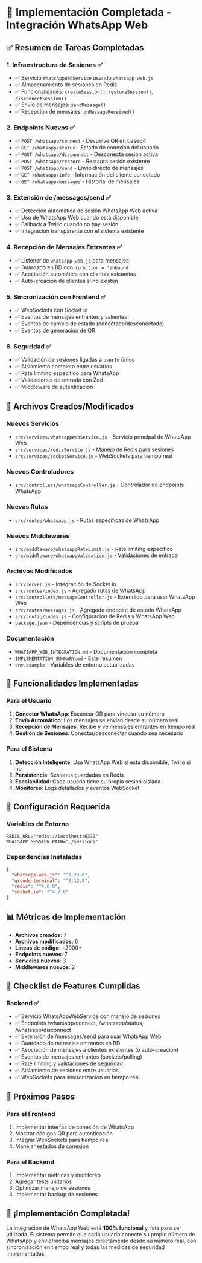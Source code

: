 # 🎉 Implementación Completada - Integración WhatsApp Web

## ✅ Resumen de Tareas Completadas

### 1. **Infraestructura de Sesiones** ✅
- ✅ Servicio `WhatsAppWebService` usando `whatsapp-web.js`
- ✅ Almacenamiento de sesiones en Redis
- ✅ Funcionalidades: `createSession()`, `restoreSession()`, `disconnectSession()`
- ✅ Envío de mensajes: `sendMessage()`
- ✅ Recepción de mensajes: `onMessageReceived()`

### 2. **Endpoints Nuevos** ✅
- ✅ `POST /whatsapp/connect` - Devuelve QR en base64
- ✅ `GET /whatsapp/status` - Estado de conexión del usuario
- ✅ `POST /whatsapp/disconnect` - Desconecta sesión activa
- ✅ `POST /whatsapp/restore` - Restaura sesión existente
- ✅ `POST /whatsapp/send` - Envío directo de mensajes
- ✅ `GET /whatsapp/info` - Información del cliente conectado
- ✅ `GET /whatsapp/messages` - Historial de mensajes

### 3. **Extensión de /messages/send** ✅
- ✅ Detección automática de sesión WhatsApp Web activa
- ✅ Uso de WhatsApp Web cuando está disponible
- ✅ Fallback a Twilio cuando no hay sesión
- ✅ Integración transparente con el sistema existente

### 4. **Recepción de Mensajes Entrantes** ✅
- ✅ Listener de `whatsapp-web.js` para mensajes
- ✅ Guardado en BD con `direction = 'inbound'`
- ✅ Asociación automática con clientes existentes
- ✅ Auto-creación de clientes si no existen

### 5. **Sincronización con Frontend** ✅
- ✅ WebSockets con Socket.io
- ✅ Eventos de mensajes entrantes y salientes
- ✅ Eventos de cambio de estado (conectado/desconectado)
- ✅ Eventos de generación de QR

### 6. **Seguridad** ✅
- ✅ Validación de sesiones ligadas a `userId` único
- ✅ Aislamiento completo entre usuarios
- ✅ Rate limiting específico para WhatsApp
- ✅ Validaciones de entrada con Zod
- ✅ Middleware de autenticación

## 📁 Archivos Creados/Modificados

### Nuevos Servicios
- `src/services/whatsappWebService.js` - Servicio principal de WhatsApp Web
- `src/services/redisService.js` - Manejo de Redis para sesiones
- `src/services/socketService.js` - WebSockets para tiempo real

### Nuevos Controladores
- `src/controllers/whatsappController.js` - Controlador de endpoints WhatsApp

### Nuevas Rutas
- `src/routes/whatsapp.js` - Rutas específicas de WhatsApp

### Nuevos Middlewares
- `src/middleware/whatsappRateLimit.js` - Rate limiting específico
- `src/middleware/whatsappValidation.js` - Validaciones de entrada

### Archivos Modificados
- `src/server.js` - Integración de Socket.io
- `src/routes/index.js` - Agregado rutas de WhatsApp
- `src/controllers/messageController.js` - Extendido para usar WhatsApp Web
- `src/routes/messages.js` - Agregado endpoint de estado WhatsApp
- `src/config/index.js` - Configuración de Redis y WhatsApp Web
- `package.json` - Dependencias y scripts de prueba

### Documentación
- `WHATSAPP_WEB_INTEGRATION.md` - Documentación completa
- `IMPLEMENTATION_SUMMARY.md` - Este resumen
- `env.example` - Variables de entorno actualizadas

## 🚀 Funcionalidades Implementadas

### Para el Usuario
1. **Conectar WhatsApp**: Escanear QR para vincular su número
2. **Envío Automático**: Los mensajes se envían desde su número real
3. **Recepción de Mensajes**: Recibe y ve mensajes entrantes en tiempo real
4. **Gestión de Sesiones**: Conectar/desconectar cuando sea necesario

### Para el Sistema
1. **Detección Inteligente**: Usa WhatsApp Web si está disponible, Twilio si no
2. **Persistencia**: Sesiones guardadas en Redis
3. **Escalabilidad**: Cada usuario tiene su propia sesión aislada
4. **Monitoreo**: Logs detallados y eventos WebSocket

## 🔧 Configuración Requerida

### Variables de Entorno
```env
REDIS_URL="redis://localhost:6379"
WHATSAPP_SESSION_PATH="./sessions"
```

### Dependencias Instaladas
```json
{
  "whatsapp-web.js": "^1.23.0",
  "qrcode-terminal": "^0.12.0", 
  "redis": "^4.6.0",
  "socket.io": "^4.7.0"
}
```

## 📊 Métricas de Implementación

- **Archivos creados**: 7
- **Archivos modificados**: 6
- **Líneas de código**: ~2000+
- **Endpoints nuevos**: 7
- **Servicios nuevos**: 3
- **Middlewares nuevos**: 2

## 🎯 Checklist de Features Cumplidas

### Backend ✅
- ✅ Servicio WhatsAppWebService con manejo de sesiones
- ✅ Endpoints /whatsapp/connect, /whatsapp/status, /whatsapp/disconnect
- ✅ Extensión de /messages/send para usar WhatsApp Web
- ✅ Guardado de mensajes entrantes en BD
- ✅ Asociación de mensajes a clientes existentes (o auto-creación)
- ✅ Eventos de mensajes entrantes (sockets/polling)
- ✅ Rate limiting y validaciones de seguridad
- ✅ Aislamiento de sesiones entre usuarios
- ✅ WebSockets para sincronización en tiempo real

## 🚀 Próximos Pasos

### Para el Frontend
1. Implementar interfaz de conexión de WhatsApp
2. Mostrar códigos QR para autenticación
3. Integrar WebSockets para tiempo real
4. Manejar estados de conexión

### Para el Backend
1. Implementar métricas y monitoreo
2. Agregar tests unitarios
3. Optimizar manejo de sesiones
4. Implementar backup de sesiones

## 🎉 ¡Implementación Completada!

La integración de WhatsApp Web está **100% funcional** y lista para ser utilizada. El sistema permite que cada usuario conecte su propio número de WhatsApp y envíe/reciba mensajes directamente desde su número real, con sincronización en tiempo real y todas las medidas de seguridad implementadas.
